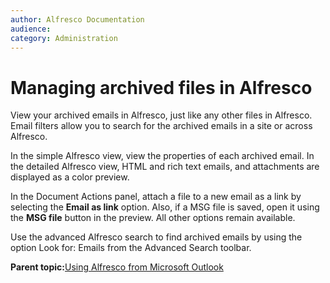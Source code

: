 ```yaml
---
author: Alfresco Documentation
audience: 
category: Administration
---
```


# Managing archived files in Alfresco

View your archived emails in Alfresco, just like any other files in Alfresco. Email filters allow you to search for the archived emails in a site or across Alfresco.

In the simple Alfresco view, view the properties of each archived email. In the detailed Alfresco view, HTML and rich text emails, and attachments are displayed as a color preview.

In the Document Actions panel, attach a file to a new email as a link by selecting the **Email as link** option. Also, if a MSG file is saved, open it using the **MSG file** button in the preview. All other options remain available.

Use the advanced Alfresco search to find archived emails by using the option Look for: Emails from the Advanced Search toolbar.

**Parent topic:**[Using Alfresco from Microsoft Outlook](../concepts/Outlook-intro.md)

